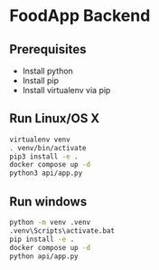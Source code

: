 # FoodApp Backend

## Prerequisites

- Install python
- Install pip
- Install virtualenv via pip

## Run Linux/OS X

```sh
virtualenv venv
. venv/bin/activate
pip3 install -e .
docker compose up -d
python3 api/app.py
```

## Run windows

```sh
python -m venv .venv
.venv\Scripts\activate.bat
pip install -e .
docker compose up -d
python api/app.py
```
